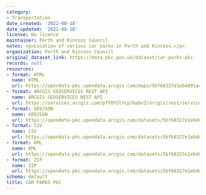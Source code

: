 ```yaml
---
category:
- Transportation
date_created: '2022-08-18'
date_updated: '2022-08-18'
license: No licence
maintainer: Perth and Kinross Council
notes: <p>Location of various car parks in Perth and Kinross.</p>
organization: Perth and Kinross Council
original_dataset_link: https://data.pkc.gov.uk/dataset/car-parks-pkc
records: null
resources:
- format: HTML
  name: HTML
  url: https://opendata-pkc.opendata.arcgis.com/maps/5bf68327e1eb4001a45191b37e248b9b_0
- format: ARCGIS GEOSERVICES REST API
  name: ARCGIS GEOSERVICES REST API
  url: https://services.arcgis.com/pfFDYSlYcp7mabvZ/arcgis/rest/services/Car_parking_points/FeatureServer/0
- format: GEOJSON
  name: GEOJSON
  url: https://opendata-pkc.opendata.arcgis.com/datasets/5bf68327e1eb4001a45191b37e248b9b_0.geojson?outSR=%7B%22latestWkid%22%3A27700%2C%22wkid%22%3A27700%7D
- format: CSV
  name: CSV
  url: https://opendata-pkc.opendata.arcgis.com/datasets/5bf68327e1eb4001a45191b37e248b9b_0.csv?outSR=%7B%22latestWkid%22%3A27700%2C%22wkid%22%3A27700%7D
- format: KML
  name: KML
  url: https://opendata-pkc.opendata.arcgis.com/datasets/5bf68327e1eb4001a45191b37e248b9b_0.kml?outSR=%7B%22latestWkid%22%3A27700%2C%22wkid%22%3A27700%7D
- format: ZIP
  name: ZIP
  url: https://opendata-pkc.opendata.arcgis.com/datasets/5bf68327e1eb4001a45191b37e248b9b_0.zip?outSR=%7B%22latestWkid%22%3A27700%2C%22wkid%22%3A27700%7D
schema: default
title: CAR PARKS PKC
---
```

